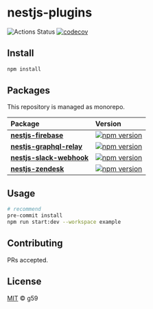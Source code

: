 # nestjs-plugins

![Actions Status](https://github.com/g59/nestjs-plugins/workflows/Node%20CI/badge.svg)
[![codecov](https://codecov.io/gh/g59/nestjs-plugins/graph/badge.svg?token=KVABG274X8)](https://codecov.io/gh/g59/nestjs-plugins)

## Install

```sh
npm install
```

## Packages

This repository is managed as monorepo.

| Package                                                     | Version                                                                                                            |
| :---------------------------------------------------------- | :----------------------------------------------------------------------------------------------------------------- |
| **[nestjs-firebase](./packages/nestjs-firebase)**           | [![npm version](https://badge.fury.io/js/nestjs-firebase.svg)](https://badge.fury.io/js/nestjs-firebase)           |
| **[nestjs-graphql-relay](./packages/nestjs-graphql-relay)** | [![npm version](https://badge.fury.io/js/nestjs-graphql-relay.svg)](https://badge.fury.io/js/nestjs-graphql-relay) |
| **[nestjs-slack-webhook](./packages/nestjs-slack-webhook)** | [![npm version](https://badge.fury.io/js/nestjs-slack-webhook.svg)](https://badge.fury.io/js/nestjs-slack-webhook) |
| **[nestjs-zendesk](./packages/nestjs-zendesk)**             | [![npm version](https://badge.fury.io/js/nestjs-zendesk.svg)](https://badge.fury.io/js/nestjs-zendesk)             |

## Usage

```sh
# recommend
pre-commit install
npm run start:dev --workspace example
```

## Contributing

PRs accepted.

## License

[MIT](./LICENSE) © g59
